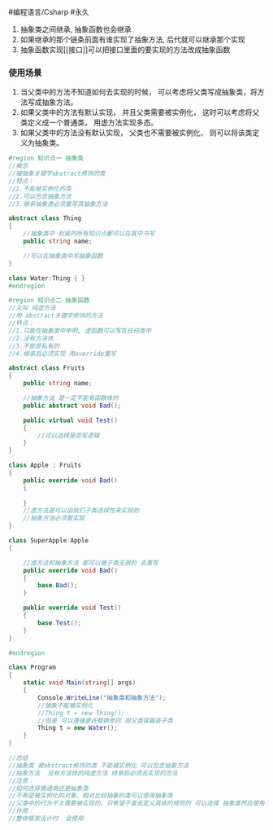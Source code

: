 #编程语言/Csharp #永久 

1. 抽象类之间继承, 抽象函数也会继承
2. 如果继承的那个链条前面有谁实现了抽象方法, 后代就可以继承那个实现
3. 抽象函数实现[[接口]]可以把接口里面的要实现的方法改成抽象函数


### 使用场景

1. 当父类中的方法不知道如何去实现的时候， 可以考虑将父类写成抽象类，将方法写成抽象方法。
2. 如果父类中的方法有默认实现， 并且父类需要被实例化， 这时可以考虑将父类定义成一个普通类， 用虚方法实现多态。
3. 如果父类中的方法没有默认实现， 父类也不需要被实例化， 则可以将该类定义为抽象类。


```c#
#region 知识点一 抽象类
//概念
//被抽象关键字abstract修饰的类
//特点：
//1.不能被实例化的类
//2.可以包含抽象方法
//3.继承抽象类必须重写其抽象方法

abstract class Thing
{
    //抽象类中 封装的所有知识点都可以在其中书写
    public string name;

    //可以在抽象类中写抽象函数
}

class Water:Thing { }
#endregion

#region 知识点二 抽象函数
//又叫 纯虚方法
//用 abstract关键字修饰的方法
//特点：
//1.只能在抽象类中申明, 虚函数可以写在任何类中
//2.没有方法体
//3.不能是私有的
//4.继承后必须实现 用override重写

abstract class Fruits
{
    public string name;

    //抽象方法 是一定不能有函数体的
    public abstract void Bad();

    public virtual void Test()
    {
        //可以选择是否写逻辑
    }
}

class Apple : Fruits
{
    public override void Bad()
    {
        
    }
    //虚方法是可以由我们子类选择性来实现的 
    //抽象方法必须要实现
}

class SuperApple:Apple
{

    //虚方法和抽象方法 都可以被子类无限的 去重写
    public override void Bad()
    {
        base.Bad();
    }

    public override void Test()
    {
        base.Test();
    }
}

#endregion

class Program
{
    static void Main(string[] args)
    {
        Console.WriteLine("抽象类和抽象方法");
        //抽象不能被实例化
        //Thing t = new Thing();
        //但是 可以遵循里氏替换原则 用父类容器装子类
        Thing t = new Water();
    }
}

//总结
//抽象类 被abstract修饰的类 不能被实例化 可以包含抽象方法
//抽象方法  没有方法体的纯虚方法 继承后必须去实现的方法 
//注意：
//如何选择普通类还是抽象类
//不希望被实例化的对象，相对比较抽象的类可以使用抽象类
//父类中的行为不太需要被实现的，只希望子类去定义具体的规则的 可以选择 抽象类然后使用其中的抽象方法来定义规则
//作用：
//整体框架设计时  会使用

```